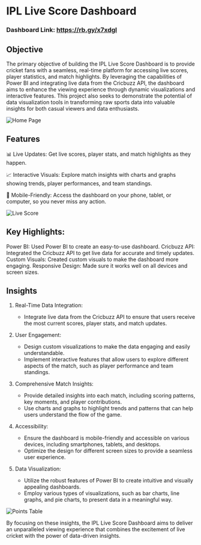 # IPL Live Score Dashboard

### Dashboard Link: https://rb.gy/x7xdgl

## Objective
The primary objective of building the IPL Live Score Dashboard is to provide cricket fans with a seamless, real-time platform for accessing live scores, player statistics, and match highlights. By leveraging the capabilities of Power BI and integrating live data from the Cricbuzz API, the dashboard aims to enhance the viewing experience through dynamic visualizations and interactive features. This project also seeks to demonstrate the potential of data visualization tools in transforming raw sports data into valuable insights for both casual viewers and data enthusiasts.

![Home Page](https://github.com/teapositve/IPL_Live_Score_Dashboard/issues/1#issue-2353986099)

## Features

📊 Live Updates: Get live scores, player stats, and match highlights as they happen.

📈 Interactive Visuals: Explore match insights with charts and graphs showing trends, player performances, and team standings.

📱 Mobile-Friendly: Access the dashboard on your phone, tablet, or computer, so you never miss any action.

![Live Score](https://github.com/teapositve/IPL_Live_Score_Dashboard/issues/2#issue-2353986999)

## Key Highlights:

Power BI: Used Power BI to create an easy-to-use dashboard.
Cricbuzz API: Integrated the Cricbuzz API to get live data for accurate and timely updates.
Custom Visuals: Created custom visuals to make the dashboard more engaging.
Responsive Design: Made sure it works well on all devices and screen sizes.

## Insights

1. Real-Time Data Integration:
   
   - Integrate live data from the Cricbuzz API to ensure that users receive the most current scores, player stats, and match updates.

2. User Engagement:
   
   - Design custom visualizations to make the data engaging and easily understandable.
   - Implement interactive features that allow users to explore different aspects of the match, such as player performance and team standings.

3. Comprehensive Match Insights:
   
   - Provide detailed insights into each match, including scoring patterns, key moments, and player contributions.
   - Use charts and graphs to highlight trends and patterns that can help users understand the flow of the game.

4. Accessibility:
   
   - Ensure the dashboard is mobile-friendly and accessible on various devices, including smartphones, tablets, and desktops.
   - Optimize the design for different screen sizes to provide a seamless user experience.


5. Data Visualization:

   - Utilize the robust features of Power BI to create intuitive and visually appealing dashboards.
   - Employ various types of visualizations, such as bar charts, line graphs, and pie charts, to present data in a meaningful way.

![Points Table](https://github.com/teapositve/IPL_Live_Score_Dashboard/issues/1#issue-2353986099)

By focusing on these insights, the IPL Live Score Dashboard aims to deliver an unparalleled viewing experience that combines the excitement of live cricket with the power of data-driven insights.
